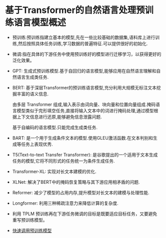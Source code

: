 # 基于Transformer的自然语言处理预训练语言模型概述
- 预训练:预训练指建立基本的模型,先在一些比较基础的数据集,语料库上进行训练,然后按照具体任务训练,学习数据的普遍特征.可以提供很好的初始化.
- 微调:指在具体的下游任务中使用预训练好的模型进行迁移学习，以获得更好的泛化效果。
- GPT: 生成式预训练模型.基于自回归的语言模型,能够应用在自然语言理解和自然语言生成类任务.
- BERT: 基于深层Transformer的预训练语言模型,充分利用大规模无标注文本挖掘丰富的语义信息.
    
    由多层 Transformer 组成,输入表示由词向量、块向量和位置向量组成.掩码语言模型类似于完形填空任务,直接将输入文本中的词进行掩码处理,通过模型根据上下文信息进行还原,能够避免信息泄露问题.
    
    基于自编码的语言模型.只能完成生成类任务.
- BART: 是一个用于生成条件文本的模型.使用GLEU激活函数.在文本判别和生成等任务上表现优秀.
- T5(Text-to-text Transfer Transformer): 是谷歌提出的一个适用于文本生成任务的模型,它将不同形式的任务统一为条件生成任务.
- Transformer-XL: 实现对长文本建模的优化.
- XLNet: 解决了BERT中的掩码恢复策略与其下游应用相矛盾的问题.
- Reformer: 减少了模型的占用内存,提升模型对长文本的建模与处理性能.
- Longformer: 利用三种稀疏注意力来降低计算的复杂度.
- 利用 TPLM 预训练再在下游任务微调的目标是既要适应目标任务，又要避免重写预训练模型。
- [快速调用预训练模型](https://github.com/huggingface/transformers)
